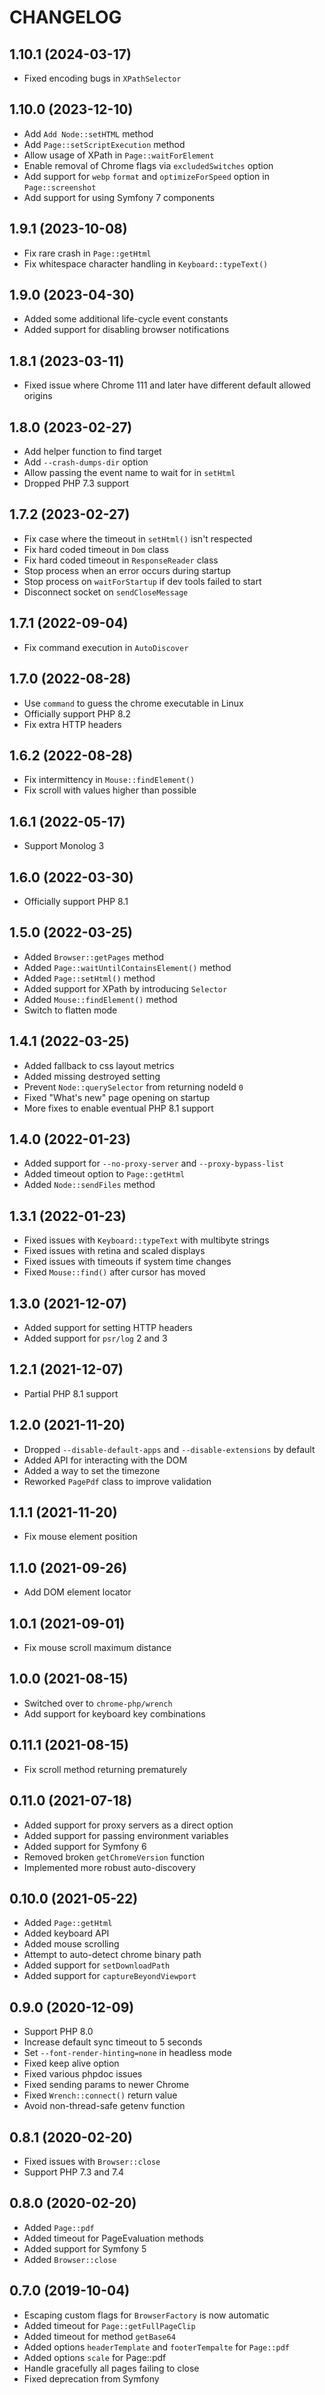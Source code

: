 # CHANGELOG


## 1.10.1 (2024-03-17)

* Fixed encoding bugs in `XPathSelector`


## 1.10.0 (2023-12-10)

* Add `Add Node::setHTML` method
* Add `Page::setScriptExecution` method
* Allow usage of XPath in `Page::waitForElement`
* Enable removal of Chrome flags via `excludedSwitches` option
* Add support for `webp` `format` and `optimizeForSpeed` option in `Page::screenshot`
* Add support for using Symfony 7 components


## 1.9.1 (2023-10-08)

* Fix rare crash in `Page::getHtml`
* Fix whitespace character handling in `Keyboard::typeText()`


## 1.9.0 (2023-04-30)

* Added some additional life-cycle event constants
* Added support for disabling browser notifications


## 1.8.1 (2023-03-11)

* Fixed issue where Chrome 111 and later have different default allowed origins


## 1.8.0 (2023-02-27)

* Add helper function to find target
* Add `--crash-dumps-dir` option
* Allow passing the event name to wait for in `setHtml`
* Dropped PHP 7.3 support


## 1.7.2 (2023-02-27)

* Fix case where the timeout in `setHtml()` isn't respected
* Fix hard coded timeout in `Dom` class
* Fix hard coded timeout in `ResponseReader` class
* Stop process when an error occurs during startup
* Stop process on `waitForStartup` if dev tools failed to start
* Disconnect socket on `sendCloseMessage`


## 1.7.1 (2022-09-04)

* Fix command execution in `AutoDiscover`


## 1.7.0 (2022-08-28)

* Use `command` to guess the chrome executable in Linux
* Officially support PHP 8.2
* Fix extra HTTP headers


## 1.6.2 (2022-08-28)

* Fix intermittency in `Mouse::findElement()`
* Fix scroll with values higher than possible


## 1.6.1 (2022-05-17)

* Support Monolog 3


## 1.6.0 (2022-03-30)

* Officially support PHP 8.1


## 1.5.0 (2022-03-25)

* Added `Browser::getPages` method
* Added `Page::waitUntilContainsElement()` method
* Added `Page::setHtml()` method
* Added support for XPath by introducing `Selector`
* Added `Mouse::findElement()` method
* Switch to flatten mode


## 1.4.1 (2022-03-25)

* Added fallback to css layout metrics
* Added missing destroyed setting
* Prevent `Node::querySelector` from returning nodeId `0`
* Fixed "What's new" page opening on startup
* More fixes to enable eventual PHP 8.1 support


## 1.4.0 (2022-01-23)

* Added support for `--no-proxy-server` and `--proxy-bypass-list`
* Added timeout option to `Page::getHtml`
* Added `Node::sendFiles` method


## 1.3.1 (2022-01-23)

* Fixed issues with `Keyboard::typeText` with multibyte strings
* Fixed issues with retina and scaled displays
* Fixed issues with timeouts if system time changes
* Fixed `Mouse::find()` after cursor has moved


## 1.3.0 (2021-12-07)

* Added support for setting HTTP headers
* Added support for `psr/log` 2 and 3


## 1.2.1 (2021-12-07)

* Partial PHP 8.1 support


## 1.2.0 (2021-11-20)

* Dropped `--disable-default-apps` and `--disable-extensions` by default
* Added API for interacting with the DOM
* Added a way to set the timezone
* Reworked `PagePdf` class to improve validation


## 1.1.1 (2021-11-20)

* Fix mouse element position


## 1.1.0 (2021-09-26)

* Add DOM element locator


## 1.0.1 (2021-09-01)

* Fix mouse scroll maximum distance


## 1.0.0 (2021-08-15)

* Switched over to `chrome-php/wrench`
* Add support for keyboard key combinations


## 0.11.1 (2021-08-15)

* Fix scroll method returning prematurely


## 0.11.0 (2021-07-18)

* Added support for proxy servers as a direct option
* Added support for passing environment variables
* Added support for Symfony 6
* Removed broken `getChromeVersion` function
* Implemented more robust auto-discovery


## 0.10.0 (2021-05-22)

* Added `Page::getHtml`
* Added keyboard API
* Added mouse scrolling
* Attempt to auto-detect chrome binary path
* Added support for `setDownloadPath`
* Added support for `captureBeyondViewport`


## 0.9.0 (2020-12-09)

* Support PHP 8.0
* Increase default sync timeout to 5 seconds
* Set `--font-render-hinting=none` in headless mode
* Fixed keep alive option
* Fixed various phpdoc issues
* Fixed sending params to newer Chrome
* Fixed `Wrench::connect()` return value
* Avoid non-thread-safe getenv function


## 0.8.1 (2020-02-20)

* Fixed issues with `Browser::close`
* Support PHP 7.3 and 7.4


## 0.8.0 (2020-02-20)

* Added `Page::pdf`
* Added timeout for PageEvaluation methods
* Added support for Symfony 5
* Added `Browser::close`


## 0.7.0 (2019-10-04)

* Escaping custom flags for `BrowserFactory` is now automatic
* Added timeout for `Page::getFullPageClip`
* Added timeout for method `getBase64`
* Added options `headerTemplate` and `footerTempalte` for `Page::pdf`
* Added options `scale` for Page::pdf
* Handle gracefully all pages failing to close
* Fixed deprecation from Symfony
